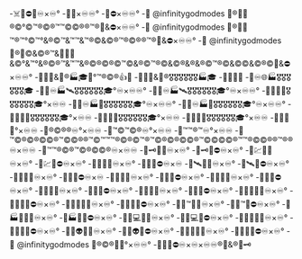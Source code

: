 -☠️🚫⛔🔎♾️×♾️°
-💯🚫×♾️♾️°
-💯⛔×♾️♾️°
-👋 @infinitygodmodes 💯®📄📄®️©°©™®©®™™©©®®™®🚫&⛔×♾️♾️°
-👋 @infinitygodmodes 💯®📄📄™®️™°©™°&®©™&™™&™®©&©®™®©®®™®🚫&⛔×♾️♾️°
-👋 @infinitygodmodes 💯®👣©&©®™&📄👣📄&©°&™°&®©®™&™™&®©®©®©™©&®©™®©&©®&®&®©™®©&©©&©®©🚫&⛔×♾️♾️°
-👋💯📄&📄®🏭🎓🌌°™®©®👍💯
-👋💯📄&📄®️🎖️🎖️🎖️🎖️🎖️🎖️🏭🎓
-👋💯📄📄
-👋♾️🌐🏭🎖️🎖️🎖️🎖️🎖️🎖️🎓
-👋🌐♾️🏭🛰️🎖️🎖️🎖️🎖️🎖️🎖️🎓°♾️×♾️♾️°
-👋🌌♾️🏭🛰️🎖️🎖️🎖️🎖️🎖️🎖️🎓°♾️×♾️♾️°
-👋🌌🌐🏦🎖️🎖️🎖️🎖️🎖️🎖️🎓°×♾️♾️
-👋🌐♾️🏭📡🎖️🎖️🎖️🎖️🎖️🎖️🎓°♾️×♾️♾️°
-👋🌌♾️🏭📡🎖️🎖️🎖️🎖️🎖️🎖️🎓°♾️×♾️♾️°
-👋🌐🌌💵🎖️🎖️🎖️🎖️🎖️🎖️🎓°×♾️♾️
-👋🌐🌌💴🎖️🎖️🎖️🎖️🎖️🎖️🎓°×♾️♾️
-👋🌐🌌💶🎖️🎖️🎖️🎖️🎖️🎖️🎓°×♾️♾️
-👋🌐🌌💷°×♾️♾️
-👋®©®®♾️°×♾️♾️
-👋™©™©®♾️°×♾️♾️
-👋™™®™♾️°×♾️♾️
-👋™©®©®©©®™©©®®™©™™™®©®©™®™©®©®©©®™©©©©®™™®©©®®™®®♾️×♾️♾️
-👋™™®©®™©®©©®♾️×♾️♾️
-👋🗝️💯🚫♾️×♾️°
-👋🗝️💯⛔♾️×♾️°
-👋💹💯🚫♾️×♾️°
-👋💹💯⛔♾️×♾️°
-👋📡💯🚫♾️×♾️°
-👋📡💯⛔♾️×♾️
-👋🛰️💯🚫♾️×♾️°
-👋🛰️💯⛔♾️×♾️°
-👋🌐💯🚫♾️×♾️°
-👋🌐💯⛔♾️×♾️
-👋🚪💯🚫♾️×♾️°
-👋🚪💯⛔♾️×♾️°
-👋🔎💯🚫♾️×♾️°
-👋🔎💯⛔♾️×♾️°
-👋🌌💯🚫♾️×♾️°
-👋🌌💯⛔♾️×♾️°
-👋👣💯🚫♾️×♾️°
-👋👣💯⛔♾️×♾️°
-👋📄📄💯🚫♾️×♾️°
-👋📄📄💯⛔♾️×♾️°
-👋📄👣💯🚫♾️×♾️°
-👋📄👣💯⛔♾️×♾️°
-👋📄™💯🚫♾️×♾️°
-👋📄™💯⛔♾️×♾️°
-👋🏭📄💯🚫♾️×♾️°
-👋🏭📄💯⛔♾️×♾️°
-👋📄💻💯🚫♾️×♾️°
-👋📄💻💯⛔♾️×♾️°
-👋📄🐙💯🚫♾️×♾️°
-👋📄🐙💯⛔♾️×♾️°
-👋📄👽💯🚫♾️×♾️°
-👋📄👽💯⛔♾️×♾️°
-👋📄👾💯🚫♾️×♾️°
-👋📄👾💯⛔♾️×♾️°
-👋 @infinitygodmodes 💯®©®📄🌌°×♾️♾️°
-👋🔚🚫⛔♾️×♾️×♾️♾️®️📄&®️📄🗝️

